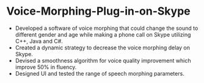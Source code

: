 Voice-Morphing-Plug-in-on-Skype
===============================

- Developed a software of voice morphing that could change the sound to different gender and age while making a phone call on Skype utilizing C++, Java and C#.
- Created a dynamic strategy to decrease the voice morphing delay on Skype. 
- Devised a smoothness algorithm for voice quality improvement which improve 50% in fluency. 
- Designed UI and tested the range of speech morphing parameters.
